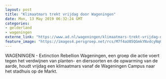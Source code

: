 ```yaml
---
layout: post
title: "Klimaatmars trekt vrijdag door Wageningen"
date: Mon, 13 May 2019 06:32:24 GMT
categories: 
- gelderland 
- wageningen 
externe_link: "https://www.ad.nl/wageningen/klimaatmars-trekt-vrijdag-door-wageningen~a2fdf140/"
feature_image: "https://images4.persgroep.net/rcs/M7f4aU05QGmkYNvdcyNqQyPz52Q/diocontent/148079797/_fitwidth/400/?appId=21791a8992982cd8da851550a453bd7f&quality=0.7"
---
```


WAGENINGEN - Extinction Rebellion Wageningen, een groep die actie voert tegen het verdwijnen van planten- en diersoorten en de opwarming van de aarde, houdt vrijdag een klimaatmars vanaf de Wageningen Campus naar het stadhuis op de Markt.
